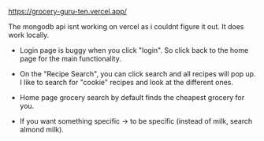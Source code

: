 https://grocery-guru-ten.vercel.app/

The mongodb api isnt working on vercel as i couldnt figure it out. It does work locally.

- Login page is buggy when you click "login". So click back to the home page for the main functionality.
- On the "Recipe Search", you can click search and all recipes will pop up.
  I like to search for "cookie" recipes and look at the different ones.

- Home page grocery search by default finds the cheapest grocery for you.
- If you want something specific -> to be specific (instead of milk, search almond milk).
